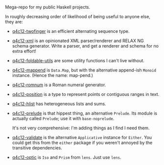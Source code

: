 Mega-repo for my public Haskell projects.

In roughly decreasing order of likelihood of being useful to anyone
else, they are:

* [q4c12-twofinger](packages/twofinger) is an efficient alternating
  sequence type.

* [q4c12-xml](packages/xml) is an opinionated XML parser/renderer and
  RELAX NG schema generator. Write a parser, and get a renderer and
  schema for no extra effort!

* [q4c12-foldable-utils](packages/foldable-utils) are some utility
  functions I can't live without.

* [q4c12-mappend](packages/mappend) is `Data.Map`, but with the
  alternative append-ish `Monoid` instance. (Hence the name:
  map-pend.)

* [q4c12-romnum](packages/romnum) is a Roman numeral generator.

* [q4c12-position](packages/position) is a type to represent points or
  contiguous ranges in text.

* [q4c12-hlist](packages/hlist) has heterogeneous lists and sums.

* [q4c12-prelude](packages/prelude) is that hippest thing, an
  alternative `Prelude`. Its module is actually called `Prelude`; use
  it with `base-noprelude`.

  It's not very comprehensive: I'm adding things as I find I need them.

* [q4c12-validate](packages/validate) is the alternative `Applicative`
  instance for `Either`. You could get this from the `either` package
  if you weren't annoyed by the transitive dependencies.

* [q4c12-optic](packages/optic) is `Iso` and `Prism` from `lens`. Just
  use `lens`.
